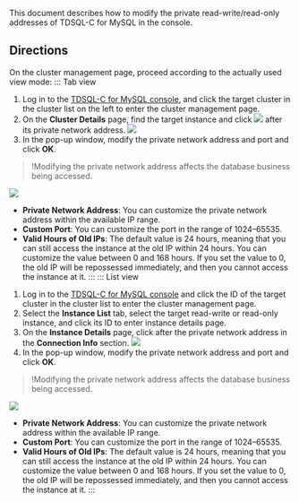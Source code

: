 This document describes how to modify the private read-write/read-only addresses of TDSQL-C for MySQL in the console.

## Directions
On the cluster management page, proceed according to the actually used view mode:
<dx-tabs>
::: Tab view
1. Log in to the [ TDSQL-C for MySQL console](https://console.cloud.tencent.com/cynosdb), and click the target cluster in the cluster list on the left to enter the cluster management page.
2. On the **Cluster Details** page, find the target instance and click ![](https://main.qcloudimg.com/raw/cf9bbcfaea10f0316bddd967cb6e8ffc.png) after its private network address.
![](https://staticintl.cloudcachetci.com/yehe/backend-news/xUKU530_36.png)
3. In the pop-up window, modify the private network address and port and click **OK**.
>!Modifying the private network address affects the database business being accessed.
>
![](https://staticintl.cloudcachetci.com/yehe/backend-news/jyRj398_37.png)
 - **Private Network Address**: You can customize the private network address within the available IP range.
 - **Custom Port**: You can customize the port in the range of 1024–65535.
 - **Valid Hours of Old IPs**: The default value is 24 hours, meaning that you can still access the instance at the old IP within 24 hours. You can customize the value between 0 and 168 hours. If you set the value to 0, the old IP will be repossessed immediately, and then you cannot access the instance at it.
:::
::: List view
1. Log in to the [TDSQL-C for MySQL console](https://console.cloud.tencent.com/cynosdb) and click the ID of the target cluster in the cluster list to enter the cluster management page.
2. Select the **Instance List** tab, select the target read-write or read-only instance, and click its ID to enter instance details page.
3. On the **Instance Details** page, click [](https://main.qcloudimg.com/raw/cf9bbcfaea10f0316bddd967cb6e8ffc.png) after the private network address in the **Connection Info** section.
![](https://staticintl.cloudcachetci.com/yehe/backend-news/vW6D543_24.png)
3. In the pop-up window, modify the private network address and port and click **OK**.
>!Modifying the private network address affects the database business being accessed.
>
![](https://staticintl.cloudcachetci.com/yehe/backend-news/VENv431_25.png)
 - **Private Network Address**: You can customize the private network address within the available IP range.
 - **Custom Port**: You can customize the port in the range of 1024–65535.
 - **Valid Hours of Old IPs**: The default value is 24 hours, meaning that you can still access the instance at the old IP within 24 hours. You can customize the value between 0 and 168 hours. If you set the value to 0, the old IP will be repossessed immediately, and then you cannot access the instance at it.
:::
</dx-tabs>




